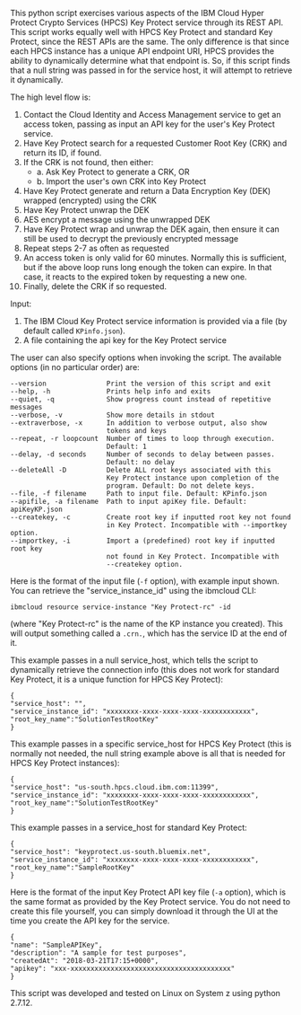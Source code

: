 This python script exercises various aspects of the IBM Cloud 
Hyper Protect Crypto Services (HPCS) Key Protect service through its REST API.
This script works equally well with HPCS Key Protect and standard Key Protect, since
the REST APIs are the same. The only difference is that since each HPCS instance 
has a unique API endpoint URI, HPCS provides the ability to dynamically
determine what that endpoint is. So, if this script finds that a null string 
was passed in for the service host, it will attempt to retrieve it dynamically. 

The high level flow is:
1.  Contact the Cloud Identity and Access Management service to get an access token, 
    passing as input an API key for the user's Key Protect service.
2.  Have Key Protect search for a requested Customer Root Key (CRK) and return
    its ID, if found.
3.  If the CRK is not found, then either:
       * a. Ask Key Protect to generate a CRK, OR
       * b. Import the user's own CRK into Key Protect
4.  Have Key Protect generate and return a Data Encryption Key (DEK) wrapped 
    (encrypted) using the CRK
5.  Have Key Protect unwrap the DEK
6.  AES encrypt a message using the unwrapped DEK
7.  Have Key Protect wrap and unwrap the DEK again, then ensure it can still
    be used to decrypt the previously encrypted message
8.  Repeat steps 2-7 as often as requested
9.  An access token is only valid for 60 minutes. Normally this is sufficient,
    but if the above loop runs long enough the token can expire. In that case,
    it reacts to the expired token by requesting a new one. 
10. Finally, delete the CRK if so requested.

Input:
1. The IBM Cloud Key Protect service information is provided via a file 
(by default called `KPinfo.json`).
2. A file containing the api key for the Key Protect service

The user can also specify options when invoking the script.
The available options (in no particular order) are:

    --version               Print the version of this script and exit
    --help, -h              Prints help info and exits
    --quiet, -q             Show progress count instead of repetitive messages
    --verbose, -v           Show more details in stdout
    --extraverbose, -x      In addition to verbose output, also show 
                            tokens and keys
    --repeat, -r loopcount  Number of times to loop through execution. 
                            Default: 1
    --delay, -d seconds     Number of seconds to delay between passes. 
                            Default: no delay
    --deleteAll -D          Delete ALL root keys associated with this 
                            Key Protect instance upon completion of the
                            program. Default: Do not delete keys.
    --file, -f filename     Path to input file. Default: KPinfo.json
    --apifile, -a filename  Path to input apiKey file. Default: apiKeyKP.json
    --createkey, -c         Create root key if inputted root key not found
                            in Key Protect. Incompatible with --importkey option.
    --importkey, -i         Import a (predefined) root key if inputted root key
                            not found in Key Protect. Incompatible with
                            --createkey option.

Here is the format of the input file (`-f` option), with example input shown. 
You can retrieve the "service_instance_id" using the ibmcloud CLI:
```
ibmcloud resource service-instance "Key Protect-rc" -id 
```
(where "Key Protect-rc" is the name of the KP instance you created).
This will output something called a `.crn.`, which has the service ID at the end of it. 

This example passes in a null service_host, which tells the script
to dynamically retrieve the connection info (this does not work for
standard Key Protect, it is a unique function for HPCS Key Protect):

    {
    "service_host": "",
    "service_instance_id": "xxxxxxxx-xxxx-xxxx-xxxx-xxxxxxxxxxxx",
    "root_key_name":"SolutionTestRootKey"
    }

This example passes in a specific service_host for HPCS Key Protect
(this is normally not needed, the null string example above is
all that is needed for HPCS Key Protect instances):

    {
    "service_host": "us-south.hpcs.cloud.ibm.com:11399",
    "service_instance_id": "xxxxxxxx-xxxx-xxxx-xxxx-xxxxxxxxxxxx",
    "root_key_name":"SolutionTestRootKey"
    }

This example passes in a service_host for standard Key Protect:

    {
    "service_host": "keyprotect.us-south.bluemix.net",
    "service_instance_id": "xxxxxxxx-xxxx-xxxx-xxxx-xxxxxxxxxxxx",
    "root_key_name":"SampleRootKey"
    }

Here is the format of the input Key Protect API key file (`-a` option), which
is the same format as provided by the Key Protect service. You do not need
to create this file yourself, you can simply download it through the UI at the 
time you create the API key for the service.

    {
    "name": "SampleAPIKey",
    "description": "A sample for test purposes",
    "createdAt": "2018-03-21T17:15+0000",
    "apikey": "xxx-xxxxxxxxxxxxxxxxxxxxxxxxxxxxxxxxxxxxxxxx"
    }    

This script was developed and tested on Linux on System z using python 2.7.12.
